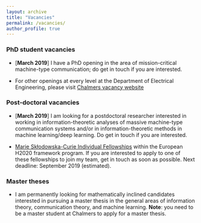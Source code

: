 ```yaml
---
layout: archive
title: "Vacancies"
permalink: /vacancies/
author_profile: true
---
```


### PhD student vacancies

- [**March 2019**] I have a PhD opening in the area of mission-critical machine-type communication; do get in touch if you are interested.

- For other openings at every level at the Department of Electrical Engineering, please visit [Chalmers vacancy website](http://www.chalmers.se/en/about-chalmers/vacancies/Pages/default.aspx)


### Post-doctoral vacancies

- [**March 2019**] I am looking for a postdoctoral researcher interested in working in information-theoretic analyses of massive machine-type communication systems and/or in information-theoretic methods in machine learning/deep learning. Do get in touch if you are interested.

<!-- - [**Nov. 2018**] I have two postdoctoral vacancies in the field of [secure and private machine-type communications](http://www.chalmers.se/en/about-chalmers/Working-at-Chalmers/Vacancies/Pages/default.aspx?rmpage=job&rmjob=6928) and [information-theoretic methods for deep learning](http://www.chalmers.se/en/about-chalmers/Working-at-Chalmers/Vacancies/Pages/default.aspx?rmpage=job&rmjob=6918)); deadline for applications: **January 5, 2019**. -->


- [Marie Skłodowska-Curie Individual Fellowships](http://ec.europa.eu/research/participants/portal/desktop/en/opportunities/h2020/calls/h2020-msca-if-2018.html#c,topics=callIdentifier/t/H2020-MSCA-IF-2018/1/1/1/default-group&callStatus/t/Forthcoming/1/1/0/default-group&callStatus/t/Open/1/1/0/default-group&callStatus/t/Closed/1/1/0/default-group&+identifier/desc) within the European H2020 framework program. If you are interested to apply to one of these fellowships to join my team, get in touch as soon as possible. Next deadline: September 2019 (estimated).


### Master theses

- I am permanently looking for mathematically inclined candidates interested in pursuing a master thesis in the general areas of information theory, communication theory, and machine learning. **Note**: you need to be a master student at Chalmers to apply for a master thesis.
